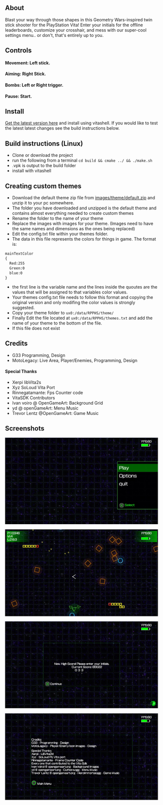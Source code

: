 ## About
Blast your way through those shapes in this Geometry Wars-inspired twin stick shooter for the PlayStation Vita! Enter your initials for the offline leaderboards, customize your crosshair, and mess with our super-cool settings menu.. or don't, that's entirely up to you. 

## Controls
  #### Movement: Left stick. 
  #### Aiming: Right Stick.
  #### Bombs: Left or Right trigger.
  #### Pause: Start.
  
## Install
<a href="https://github.com/G333333/RPPHS/releases/download/v1.0/RPPHS.vpk">Get the latest version here</a> and install using vitashell. If you would like to test the latest latest changes see the build instructions below. 

## Build instructions (Linux)
- Clone or download the project
- run the following from a terminal `cd build && cmake ../ && ./make.sh`
- .vpk is output to the build folder
- install with vitashell 

## Creating custom themes
- Download the default theme zip file from [images/theme/default.zip](https://github.com/G333333/RPPHS/raw/master/images/theme/default.zip) and unzip it to your pc somewhere. 
- The folder you have downloaded and unzipped is the default theme and contains almost everything needed to create custom themes
- Rename the folder to the name of your theme
- Replace the images with images for your theme. (Images need to have the same names and dimensions as the ones being replaced)
- Edit the config.txt file within your themes folder. 
- The data in this file represents the colors for things in game. The format is:
```
mainTextColor
{
  Red:255
  Green:0
  blue:0
}
```
- the first line is the variable name and the lines inside the quoutes are the values that will be assigned to that variables color values. 
- Your themes config.txt file needs to follow this format and copying the original version and only modifing the color values is strongly suggested.
- Copy your theme folder to `ux0:/data/RPPHS/theme/`
- Finally Edit the file located at `ux0:/data/RPPHS/themes.txt` and add the name of your theme to the bottom of the file.
- If this file does not exist 

## Credits
- G33 Programming, Design
- MotoLegacy: Live Area, Player/Enemies, Programming, Design

#### Special Thanks
- Xerpi libVita2s
- Xyz SoLoud Vita Port
- Rinnegatamante: Fps Counter code
- VitaSDK Contributors
- Ivan voiro @ OpenGameArt: Background Grid
- yd @ openGameArt: Menu Music
- Trevor Lentz @OpenGameArt: Game Music

## Screenshots

![Game Menu](screenshots/screen2.jpg?raw=true "Game Menu")

![In Game](screenshots/screen.jpg?raw=true "Game Play")

![High Scores](screenshots/screen1.jpg?raw=true "High Scores")

![Credits](screenshots/screen3.jpg?raw=true "Credits")
